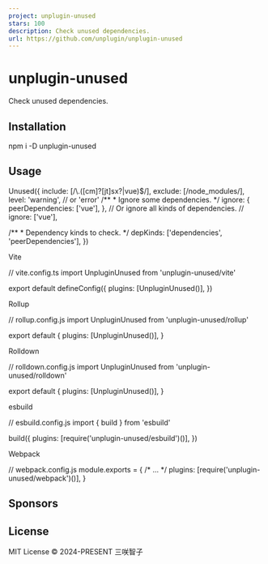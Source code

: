 ```yaml
---
project: unplugin-unused
stars: 100
description: Check unused dependencies.
url: https://github.com/unplugin/unplugin-unused
---
```


unplugin-unused
===============

Check unused dependencies.

Installation
------------

npm i -D unplugin-unused

Usage
-----

Unused({
  include: \[/\\.(\[cm\]?\[jt\]sx?|vue)$/\],
  exclude: \[/node\_modules/\],
  level: 'warning', // or 'error'
  /\*\*
   \* Ignore some dependencies.
   \*/
  ignore: {
    peerDependencies: \['vue'\],
  },
  // Or ignore all kinds of dependencies.
  // ignore: \['vue'\],

  /\*\*
   \* Dependency kinds to check.
   \*/
  depKinds: \['dependencies', 'peerDependencies'\],
})

Vite  

// vite.config.ts
import UnpluginUnused from 'unplugin-unused/vite'

export default defineConfig({
  plugins: \[UnpluginUnused()\],
})

  

Rollup  

// rollup.config.js
import UnpluginUnused from 'unplugin-unused/rollup'

export default {
  plugins: \[UnpluginUnused()\],
}

  

Rolldown  

// rolldown.config.js
import UnpluginUnused from 'unplugin-unused/rolldown'

export default {
  plugins: \[UnpluginUnused()\],
}

  

esbuild  

// esbuild.config.js
import { build } from 'esbuild'

build({
  plugins: \[require('unplugin-unused/esbuild')()\],
})

  

Webpack  

// webpack.config.js
module.exports \= {
  /\* ... \*/
  plugins: \[require('unplugin-unused/webpack')()\],
}

  

Sponsors
--------

License
-------

MIT License © 2024-PRESENT 三咲智子
